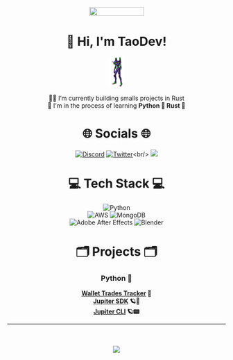 <div align="center">
    <img src="https://github.com/0xTaoDev/0xTaoDev/blob/main/banner.gif?raw=true" width="50%" height="50%">
</div>

<div align="center">

# 👋 Hi, I'm TaoDev!
<img src="https://github.com/0xTaoDev/0xTaoDev/blob/main/eva01_standing.gif?raw=true" width="7.5%" height="7.5%">

</div>

<div align="center">

👷🏻 I’m currently building smalls projects in Rust
<br>
🌱 I'm in the process of learning **Python 🐍 Rust 🦀**

</div>

# <div align="center">🌐 Socials 🌐</div>
<div align="center">
  
[![Discord](https://img.shields.io/badge/Discord-%237289DA.svg?logo=discord&logoColor=white)](https://discord.gg/QxwPGcXDp7) [![Twitter](https://img.shields.io/badge/Twitter-%231DA1F2.svg?logo=Twitter&logoColor=white)](https://twitter.com/_TaoDev_)<br/>
[![](https://visitcount.itsvg.in/api?id=0xTaoDev&icon=0&color=9)](https://visitcount.itsvg.in)

</div>

# <div align="center">💻 Tech Stack 💻</div>
<div align="center">
  
![Python](https://img.shields.io/badge/python-3670A0?style=for-the-badge&logo=python&logoColor=ffdd54)
<br>
![AWS](https://img.shields.io/badge/AWS-%23FF9900.svg?style=for-the-badge&logo=amazon-aws&logoColor=white)
![MongoDB](https://img.shields.io/badge/MongoDB-%234ea94b.svg?style=for-the-badge&logo=mongodb&logoColor=white)
<br>
![Adobe After Effects](https://img.shields.io/badge/Adobe%20After%20Effects-9999FF.svg?style=for-the-badge&logo=Adobe%20After%20Effects&logoColor=white)
![Blender](https://img.shields.io/badge/blender-%23F5792A.svg?style=for-the-badge&logo=blender&logoColor=white)

</div>

# <div align="center">🗂️ Projects 🗂️</div>
<div align="center">
  
### Python 🐍
**[Wallet Trades Tracker](https://github.com/0xTaoDev/Wallet-Trades-Tracker) 🔎**<br>
**[Jupiter SDK](https://github.com/0xTaoDev/jupiter-python-sdk) 🪐🧰**<br>
**[Jupiter CLI](https://github.com/0xTaoDev/jupiter-python-cli) 🪐📟**<br>
  
</div>

---

# <div align="center">![](https://github-readme-streak-stats.herokuapp.com?user=0xtaodev&theme=highcontrast&hide_border=true)</div>
